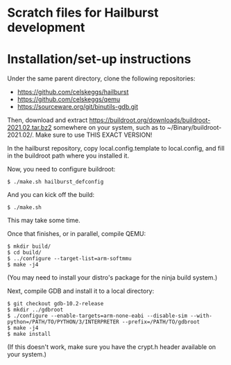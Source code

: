 # Scratch files for Hailburst development

# Installation/set-up instructions

Under the same parent directory, clone the following repositories:
 - https://github.com/celskeggs/hailburst
 - https://github.com/celskeggs/qemu
 - https://sourceware.org/git/binutils-gdb.git

Then, download and extract https://buildroot.org/downloads/buildroot-2021.02.tar.bz2 somewhere on
your system, such as to ~/Binary/buildroot-2021.02/. Make sure to use THIS EXACT VERSION!

In the hailburst repository, copy local.config.template to local.config, and fill in the buildroot
path where you installed it.

Now, you need to configure buildroot:

    $ ./make.sh hailburst_defconfig

And you can kick off the build:

    $ ./make.sh

This may take some time.

Once that finishes, or in parallel, compile QEMU:

    $ mkdir build/
    $ cd build/
    $ ../configure --target-list=arm-softmmu
    $ make -j4

(You may need to install your distro's package for the ninja build system.)

Next, compile GDB and install it to a local directory:

    $ git checkout gdb-10.2-release
    $ mkdir ../gdbroot
    $ ./configure --enable-targets=arm-none-eabi --disable-sim --with-python=/PATH/TO/PYTHON/3/INTERPRETER --prefix=/PATH/TO/gdbroot
    $ make -j4
    $ make install

(If this doesn't work, make sure you have the crypt.h header available on your system.)
